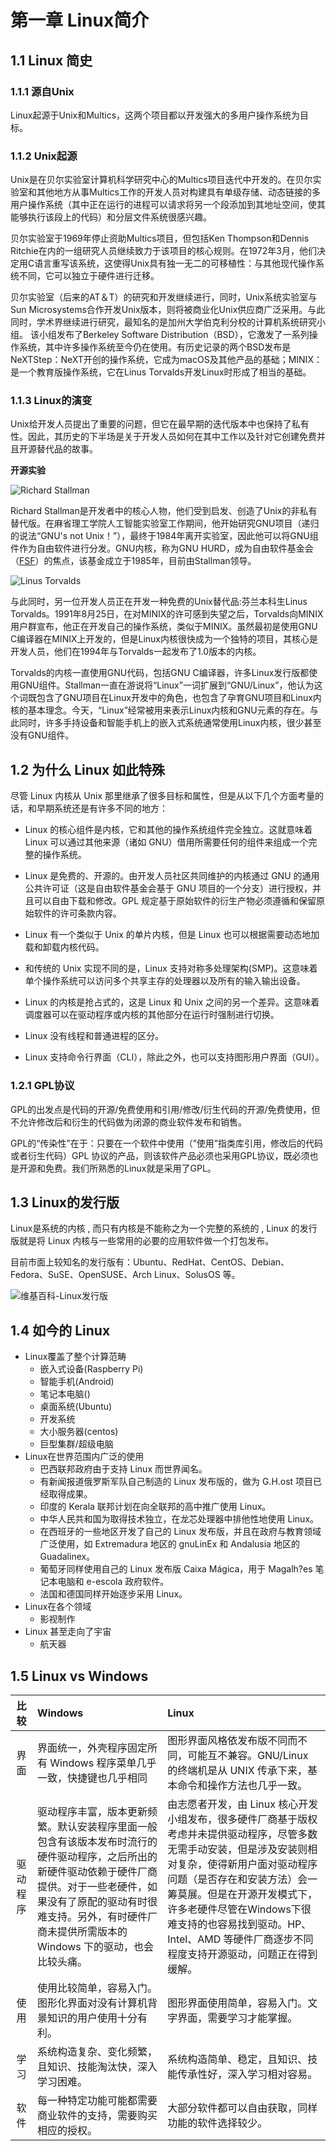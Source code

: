 # 第一章 Linux简介

## 1.1 Linux 简史

### 1.1.1 源自Unix

Linux起源于Unix和Multics，这两个项目都以开发强大的多用户操作系统为目标。

### 1.1.2 Unix起源

Unix是在贝尔实验室计算机科学研究中心的Multics项目迭代中开发的。在贝尔实验室和其他地方从事Multics工作的开发人员对构建具有单级存储、动态链接的多用户操作系统（其中正在运行的进程可以请求将另一个段添加到其地址空间，使其能够执行该段上的代码）和分层文件系统很感兴趣。

贝尔实验室于1969年停止资助Multics项目，但包括Ken Thompson和Dennis Ritchie在内的一组研究人员继续致力于该项目的核心规则。在1972年3月，他们决定用C语言重写该系统，这使得Unix具有独一无二的可移植性：与其他现代操作系统不同，它可以独立于硬件进行迁移。

贝尔实验室（后来的AT＆T）的研究和开发继续进行，同时，Unix系统实验室与Sun Microsystems合作开发Unix版本，则将被商业化Unix供应商广泛采用。与此同时，学术界继续进行研究，最知名的是加州大学伯克利分校的计算机系统研究小组。 该小组发布了Berkeley Software Distribution（BSD），它激发了一系列操作系统，其中许多操作系统至今仍在使用。有历史记录的两个BSD发布是NeXTStep：NeXT开创的操作系统，它成为macOS及其他产品的基础；MINIX：是一个教育版操作系统，它在Linus Torvalds开发Linux时形成了相当的基础。

### 1.1.3 Linux的演变

Unix给开发人员提出了重要的问题，但它在最早期的迭代版本中也保持了私有性。因此，其历史的下半场是关于开发人员如何在其中工作以及针对它创建免费并且开源替代品的故事。

**开源实验**

![Richard Stallman](https://s2.ax1x.com/2019/08/29/mbGgBt.jpg)

Richard Stallman是开发者中的核心人物，他们受到启发、创造了Unix的非私有替代版。在麻省理工学院人工智能实验室工作期间，他开始研究GNU项目（递归的说法“GNU's not Unix！”），最终于1984年离开实验室，因此他可以将GNU组件作为自由软件进行分发。GNU内核，称为GNU HURD，成为自由软件基金会（[FSF](https://www.fsf.org/)）的焦点，该基金成立于1985年，目前由Stallman领导。

![Linus Torvalds](https://s2.ax1x.com/2019/08/29/mbJ5a6.jpg)

与此同时，另一位开发人员正在开发一种免费的Unix替代品:芬兰本科生Linus Torvalds。1991年8月25日，在对MINIX的许可感到失望之后，Torvalds向MINIX用户群宣布，他正在开发自己的操作系统，类似于MINIX。虽然最初是使用GNU C编译器在MINIX上开发的，但是Linux内核很快成为一个独特的项目，其核心是开发人员，他们在1994年与Torvalds一起发布了1.0版本的内核。

Torvalds的内核一直使用GNU代码，包括GNU C编译器，许多Linux发行版都使用GNU组件。Stallman一直在游说将“Linux”一词扩展到“GNU/Linux”，他认为这个词既包含了GNU项目在Linux开发中的角色，也包含了孕育GNU项目和Linux内核的基本理念。今天，“Linux”经常被用来表示Linux内核和GNU元素的存在。与此同时，许多手持设备和智能手机上的嵌入式系统通常使用Linux内核，很少甚至没有GNU组件。



## 1.2 为什么 Linux 如此特殊

尽管 Linux 内核从 Unix 那里继承了很多目标和属性，但是从以下几个方面考量的话，和早期系统还是有许多不同的地方：

- Linux 的核心组件是内核，它和其他的操作系统组件完全独立。这就意味着 Linux 可以通过其他来源（诸如 GNU）借用所需要任何的组件来组成一个完整的操作系统。

- Linux 是免费的、开源的。由开发人员社区共同维护的内核通过 GNU 的通用公共许可证（这是自由软件基金会基于 GNU 项目的一个分支）进行授权，并且可以自由下载和修改。GPL 规定基于原始软件的衍生产物必须遵循和保留原始软件的许可条款内容。

- Linux 有一个类似于 Unix 的单片内核，但是 Linux 也可以根据需要动态地加载和卸载内核代码。

- 和传统的 Unix 实现不同的是，Linux 支持对称多处理架构(SMP)。这意味着单个操作系统可以访问多个共享主存的处理器以及所有的输入输出设备。

- Linux 的内核是抢占式的，这是 Linux 和 Unix 之间的另一个差异。这意味着调度器可以在驱动程序或内核的其他部分在运行时强制进行切换。

- Linux 没有线程和普通进程的区分。

- Linux 支持命令行界面（CLI），除此之外，也可以支持图形用户界面（GUI）。

### 1.2.1 GPL协议

GPL的出发点是代码的开源/免费使用和引用/修改/衍生代码的开源/免费使用，但不允许修改后和衍生的代码做为闭源的商业软件发布和销售。

GPL的“传染性”在于：只要在一个软件中使用（”使用”指类库引用，修改后的代码或者衍生代码）GPL 协议的产品，则该软件产品必须也采用GPL协议，既必须也是开源和免费。我们所熟悉的Linux就是采用了GPL。

## 1.3 Linux的发行版

Linux是系统的内核 , 而只有内核是不能称之为一个完整的系统的 , Linux 的发行版就是将 Linux 内核与一些常用的必要的应用软件做一个打包发布。

目前市面上较知名的发行版有：Ubuntu、RedHat、CentOS、Debian、Fedora、SuSE、OpenSUSE、Arch Linux、SolusOS 等。

![维基百科-Linux发行版](https://upload.wikimedia.org/wikipedia/commons/1/1b/Linux_Distribution_Timeline.svg)

## 1.4 如今的 Linux

- Linux覆盖了整个计算范畴
  - 嵌入式设备(Raspberry Pi)
  - 智能手机(Android)
  - 笔记本电脑()
  - 桌面系统(Ubuntu)
  - 开发系统
  - 大小服务器(centos)
  - 巨型集群/超级电脑
- Linux在世界范围内广泛的使用
  - 巴西联邦政府由于支持 Linux 而世界闻名。
  - 有新闻报道俄罗斯军队自己制造的 Linux 发布版的，做为 G.H.ost 项目已经取得成果。
  - 印度的 Kerala 联邦计划在向全联邦的高中推广使用 Linux。
  - 中华人民共和国为取得技术独立，在龙芯处理器中排他性地使用 Linux。
  - 在西班牙的一些地区开发了自己的 Linux 发布版，并且在政府与教育领域广泛使用，如 Extremadura 地区的 gnuLinEx 和 Andalusia 地区的 Guadalinex。
  - 葡萄牙同样使用自己的 Linux 发布版 Caixa Mágica，用于 Magalh?es 笔记本电脑和 e-escola 政府软件。
  - 法国和德国同样开始逐步采用 Linux。
- Linux在各个领域
  - 影视制作
- Linux 甚至走向了宇宙
  - 航天器

## 1.5 Linux vs Windows

|   比较   | Windows                                                                                                                                                                                                                                             | Linux                                                                                                                                                                                                                                                                                                                                       |
| :------: | :-------------------------------------------------------------------------------------------------------------------------------------------------------------------------------------------------------------------------------------------------- | :------------------------------------------------------------------------------------------------------------------------------------------------------------------------------------------------------------------------------------------------------------------------------------------------------------------------------------------ |
|   界面   | 界面统一，外壳程序固定所有 Windows 程序菜单几乎一致，快捷键也几乎相同                                                                                                                                                                               | 图形界面风格依发布版不同而不同，可能互不兼容。GNU/Linux 的终端机是从 UNIX 传承下来，基本命令和操作方法也几乎一致。                                                                                                                                                                                                                          |
| 驱动程序 | 驱动程序丰富，版本更新频繁。默认安装程序里面一般包含有该版本发布时流行的硬件驱动程序，之后所出的新硬件驱动依赖于硬件厂商提供。对于一些老硬件，如果没有了原配的驱动有时很难支持。另外，有时硬件厂商未提供所需版本的 Windows 下的驱动，也会比较头痛。 | 由志愿者开发，由 Linux 核心开发小组发布，很多硬件厂商基于版权考虑并未提供驱动程序，尽管多数无需手动安装，但是涉及安装则相对复杂，使得新用户面对驱动程序问题（是否存在和安装方法）会一筹莫展。但是在开源开发模式下，许多老硬件尽管在Windows下很难支持的也容易找到驱动。HP、Intel、AMD 等硬件厂商逐步不同程度支持开源驱动，问题正在得到缓解。 |
|   使用   | 使用比较简单，容易入门。图形化界面对没有计算机背景知识的用户使用十分有利。                                                                                                                                                                          | 图形界面使用简单，容易入门。文字界面，需要学习才能掌握。                                                                                                                                                                                                                                                                                    |
|   学习   | 系统构造复杂、变化频繁，且知识、技能淘汰快，深入学习困难。                                                                                                                                                                                          | 系统构造简单、稳定，且知识、技能传承性好，深入学习相对容易。                                                                                                                                                                                                                                                                                |
|   软件   | 每一种特定功能可能都需要商业软件的支持，需要购买相应的授权。                                                                                                                                                                                        | 大部分软件都可以自由获取，同样功能的软件选择较少。                                                                                                                                                                                                                                                                                          |
	